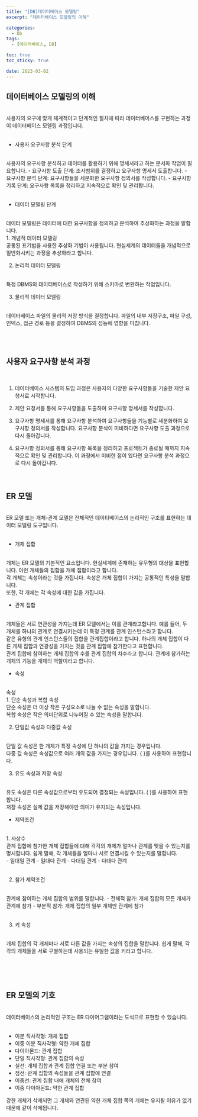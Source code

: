 ```yaml
---
title: "[DB]데이터베이스 모델링"
excerpt: "데이터베이스 모델링의 이해"

categories:
  - Db
tags:
  - [데이터베이스, DB]

toc: true
toc_sticky: true

date: 2023-03-02
---
```


## 데이터베이스 모델링의 이해
<br>
사용자의 요구에 맞게 체계적이고 단계적인 절차에 따라 데이터베이스를 구현하는 과정이 데이터베이스 모델링 과정입니다.
<br><br>

* 사용자 요구사항 분석 단계
<br>
사용자의 요구사항 분석하고 데이터를 활용하기 위해 명세서라고 하는 문서화 작업이 필요합니다.
  - 요구사항 도출 단계: 조사범위를 결정하고 요구사항 명세서 도출합니다.
  - 요구사항 분석 단계: 요구사항들을 세분화한 요구사항 정의서를 작성합니다.
  - 요구사항 기록 단계: 요구사항 목록을 정리하고 지속적으로 확인 및 관리합니다.
  <br><br>

* 데이터 모델링 단계
<br>
데이터 모델링은 데이터에 대한 요구사항을 정의하고 분석하여 추상화하는 과정을 말합니다.
<br>
  1. 개념적 데이터 모델링
  <br>
  공통된 표기법을 사용한 추상화 기법이 사용됩니다. 현실세계의 데이터들을 개념적으로 일반화시키는 과정을 추상화라고 합니다.
  <br>

  2. 논리적 데이터 모델링
  <br>
  특정 DBMS의 데이터베이스로 작성하기 위해 스키마로 변환하는 작업입니다.
  <br>

  3. 물리적 데이터 모델링
  <br>
  데이터베이스 파일의 물리적 저장 방식을 결정합니다. 파일의 내부 저장구조, 파일 구성, 인덱스, 접근 경로 등을 결정하여 DBMS의 성능에 영향을 미칩니다.

<br><br>


## 사용자 요구사항 분석 과정
<br>

  1. 데이터베이스 시스템의 도입 과정은 사용자의 다양한 요구사항들을 기술한 제안 요청서로 시작합니다.

  2. 제안 요청서를 통해 요구사항들을 도출하여 요구사항 명세서를 작성합니다.

  3. 요구사항 명세서를 통해 요구사항 분석하여 요구사항들을 기능별로 세분화하여 요구사항 정의서를 작성합니다. 요구사항 분석이 미비하다면 요구사항 도출 과정으로 다시 돌아갑니다.

  4. 요구사항 정의서를 통해 요구사항 목록을 정리하고 프로젝트가 종료될 때까지 지속적으로 확인 및 관리합니다. 이 과정에서 미비한 점이 있다면 요구사항 분석 과정으로 다시 돌아갑니다.
<br><br><br>


## ER 모델
<br>
ER 모델 또는 개체-관계 모델은 전체적인 데이터베이스의 논리적인 구조를 표현하는 데이터 모델링 도구입니다.
<br><br>

* 개체 집합
<br>
개체는 ER 모델의 기본적인 요소입니다. 현실세계에 존재하는 유무형의 대상을 표현합니다. 이런 개체들의 집합을 개체 집합이라고 합니다.
<br>
각 개체는 속성이라는 것을 가집니다. 속성은 개체 집합이 가지는 공통적인 특성을 말합니다.
<br>
또한, 각 개체는 각 속성에 대한 값을 가집니다.

<br>

* 관계 집합
<br>
개체들은 서로 연관성을 가지는데 ER 모델에서는 이를 관계라고합니다. 예를 들어, 두 개체를 하나의 관계로 연결시키는데 이 특정 관계를 관계 인스턴스라고 합니다.
<br>
같은 유형의 관계 인스턴스들의 집합을 관계집합이라고 합니다. 하나의 개체 집합이 다른 개체 집합과 연광성을 가지는 것을 관계 집합에 참가한다고 표현합니다.
<br>
관계 집합에 참여하는 개체 집합의 수를 관계 집합의 차수라고 합니다. 관계에 참가하는 개체의 기능을 개체의 역할이라고 합니다.

<br>

* 속성
<br>
속성
<br>
  1. 단순 속성과 복합 속성
  <br>
  단순 속성은 더 이상 작은 구성요소로 나눌 수 없는 속성을 말합니다.
  <br>
  복합 속성은 작은 의미단위로 나누어질 수 있는 속성을 말합니다.

  2. 단일값 속성과 다중값 속성
  <br>
  단일 값 속성은 한 개체가 특정 속성에 단 하나의 값을 가지는 경우입니다.
  <br>
  다중 값 속성은 속성값으로 여러 개의 값을 가지는 경우입니다. { }를 사용하여 표현합니다.

  3. 유도 속성과 저장 속성
  <br>
  유도 속성은 다른 속성값으로부터 유도되어 결정되는 속성입니다. ( )를 사용하여 표현합니다.
  <br>
  저장 속성은 실제 값을 저장해야만 의미가 유지되는 속성입니다.

<br>

* 제약조건
<br>
  1. 사상수
  <br>
  관계 집합에 참가한 개체 집합들에 대해 각각의 개체가 얼마나 관계를 맺을 수 있는지를 명시합니다. 쉽게 말해, 각 개체들을 얼마나 서로 연결시킬 수 있는지를 말합니다.
  <br>
      - 일대일 관계
      - 일대다 관계
      - 다대일 관계
      - 다대다 관계
  <br><br>

  2. 참가 제약조건
  <br>
  관계에 참여하는 개체 집합의 범위를 말합니다.
      - 전체적 참가: 개체 집합의 모든 개체가 관계에 참가
      - 부분적 참가: 개체 집합의 일부 개체만 관계에 참가
  <br><br>

  3. 키 속성
  <br>
  개체 집합의 각 개체마다 서로 다른 값을 가지는 속성의 집합을 말합니다. 쉽게 말해, 각각의 개체들을 서로 구별하는데 사용되는 유일한 값을 키라고 합니다.

<br><br><br>

## ER 모델의 기호
<br>
데이터베이스의 논리적인 구조는 ER 다이어그램이라는 도식으로 표현할 수 있습니다.
<br><br>

 - 이분 직사각형: 개체 집합
 - 이중 이분 직사각형: 약한 개체 집합
 - 다이아몬드: 관계 집합
 - 단일 직사각형: 관계 집합의 속성
 - 실선: 개체 집합과 관계 집합 연결 또는 부분 참여
 - 점선: 관계 집합의 속성들을 관계 집합에 연결
 - 이중선: 관계 집합 내에 개체의 전체 참여
 - 이중 다이아몬드: 약한 관계 집합

강한 개체가 삭제되면 그 개체와 연관된 약한 개체 집합 쪽의 개체는 유지될 이유가 없기 때문에 같이 삭제됩니다.